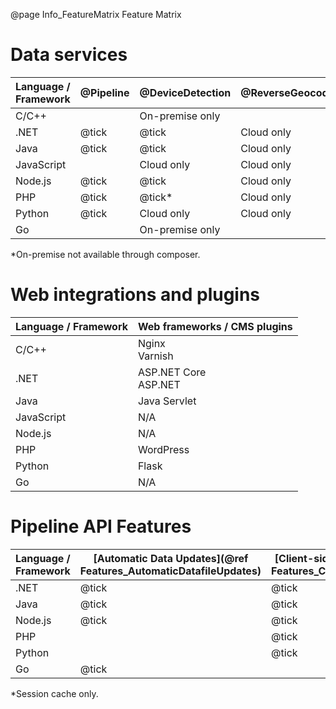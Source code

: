@page Info_FeatureMatrix Feature Matrix

# Data services

|Language / Framework|@Pipeline|@DeviceDetection|@ReverseGeocoding|
|---|---|---|---|
|C/C++     |       |On-premise only   |       |
|.NET      |@tick|@tick | Cloud only   |
|Java      |@tick|@tick | Cloud only   |
|JavaScript|      |Cloud only | Cloud only |
|Node.js   |@tick|@tick | Cloud only |
|PHP       |@tick|@tick* | Cloud only |
|Python    |@tick| Cloud only | Cloud only |
|Go        |     |On-premise only|          |

*On-premise not available through composer.<BR>

# Web integrations and plugins

|Language / Framework|Web frameworks / CMS plugins|
|---|---|
|C/C++    |Nginx<BR>Varnish |
|.NET     |ASP.NET Core<BR>ASP.NET | 
|Java     |Java Servlet|
|JavaScript| N/A |
|Node.js  | N/A |
|PHP      |WordPress|
|Python   |Flask|
|Go       | N/A |

# Pipeline API Features

|Language / Framework|[Automatic Data Updates](@ref Features_AutomaticDatafileUpdates)|[Client-side Evidence](@ref Features_ClientSideEvidence)|[Asynchronous Execution](@ref Features_AsynchronousExecution)|[Lazy Loading](@ref Features_LazyLoading)|[Parallel Execution](@ref Features_ParallelExecution)|[Result Caching](@ref Features_ResultCaching)|
|---|---|---|---|---|---|---|
|.NET     |@tick|@tick|       |@tick  |@tick  |@tick|
|Java     |@tick|@tick|       |@tick  |@tick  |@tick| 
|Node.js  |@tick|@tick|@tick  |       |@tick  |@tick|
|PHP      |     |@tick|       |       |       |@tick*|
|Python   |     |@tick|       |       |       |@tick|
|Go       |@tick|     |       |       |       |     |

*Session cache only.
